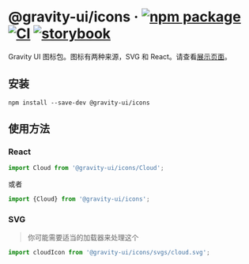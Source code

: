 # @gravity-ui/icons &middot; [![npm package](https://img.shields.io/npm/v/@gravity-ui/icons)](https://www.npmjs.com/package/@gravity-ui/icons) [![CI](https://img.shields.io/github/actions/workflow/status/gravity-ui/icons/.github/workflows/ci.yml?branch=main&label=CI&logo=github)](https://github.com/gravity-ui/icons/actions/workflows/ci.yml?query=branch:main) [![storybook](https://img.shields.io/badge/Storybook-deployed-ff4685)](https://preview.gravity-ui.com/icons/)

Gravity UI 图标包。图标有两种来源，SVG 和 React。请查看[展示页面](https://preview.gravity-ui.com/icons/)。

## 安装

```shell
npm install --save-dev @gravity-ui/icons
```

## 使用方法

### React

```js
import Cloud from '@gravity-ui/icons/Cloud';
```

或者

```js
import {Cloud} from '@gravity-ui/icons';
```

### SVG

> 你可能需要适当的加载器来处理这个

```js
import cloudIcon from '@gravity-ui/icons/svgs/cloud.svg';
```
